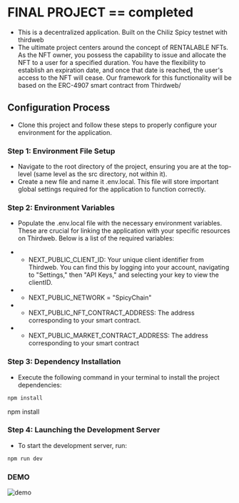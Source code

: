 # FINAL PROJECT == completed
- This is a decentralized application. Built on the Chiliz Spicy testnet with thirdweb
- The ultimate project centers around the concept of RENTALABLE NFTs. As the NFT owner, you possess the capability to issue and allocate the NFT to a user for a specified duration. You have the flexibility to establish an expiration date, and once that date is reached, the user's access to the NFT will cease. Our framework for this functionality will be based on the ERC-4907 smart contract from Thirdweb/

## Configuration Process
- Clone this project and follow these steps to properly configure your environment for the application.

### Step 1: Environment File Setup
- Navigate to the root directory of the project, ensuring you are at the top-level (same level as the src directory, not within it).
- Create a new file and name it .env.local. This file will store important global settings required for the application to function correctly.

### Step 2: Environment Variables
- Populate the .env.local file with the necessary environment variables. These are crucial for linking the application with your specific resources on Thirdweb. Below is a list of the required variables:

- * NEXT_PUBLIC_CLIENT_ID: Your unique client identifier from Thirdweb. You can find this by logging into your account, navigating to "Settings," then "API Keys," and selecting your key to view the clientID.
- * NEXT_PUBLIC_NETWORK = "SpicyChain"
- * NEXT_PUBLIC_NFT_CONTRACT_ADDRESS: The address corresponding to your smart contract.
- * NEXT_PUBLIC_MARKET_CONTRACT_ADDRESS: The address corresponding to your smart contract

### Step 3: Dependency Installation
- Execute the following command in your terminal to install the project dependencies:

```bash
npm install
```
npm install

### Step 4: Launching the Development Server
- To start the development server, run:

```bash
npm run dev
```

### DEMO

![demo](img/demonftgif.gif)